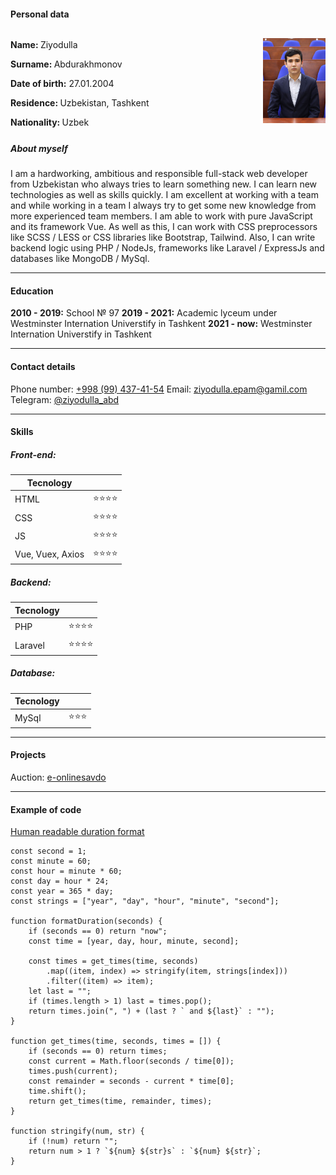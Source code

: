#### Personal data

<!-- Name: **Ziyodulla**
Surname: **Abdurakhmonov**
Date of birth: **27.01.2004** -->
<div style="display:flex;align-items:center;justify-content:space-between;">
    <div>
        <p style="margin-bottom: 5px"><b>Name: </b>Ziyodulla</p>
        <p style="margin-bottom: 5px"><b>Surname: </b>Abdurakhmonov</p>
        <p style="margin-bottom: 5px"><b>Date of birth:</b> 27.01.2004</p>
        <p style="margin-bottom: 5px"><b>Residence: </b>Uzbekistan, Tashkent</p>
        <p style="margin-bottom: 5px"><b>Nationality: </b>Uzbek</p>
    </div>
    <img alt="personal photo" src="./images/personal_photo.JPG" width="100px"/>
</div>

##### About myself
I am a hardworking, ambitious and responsible full-stack web developer from Uzbekistan who always tries to learn something new. I can learn new technologies as well as skills quickly. I am excellent at working with a team and while working in a team I always try to get some new knowledge from more experienced team members. I am able to work with pure JavaScript and its framework Vue. As well as this, I can work with CSS preprocessors like SCSS / LESS or CSS libraries like Bootstrap, Tailwind. Also, I can write backend logic using PHP / NodeJs, frameworks like Laravel / ExpressJs and databases like MongoDB / MySql.

***

#### Education

**2010 - 2019:** School № 97
**2019 - 2021:** Academic lyceum under Westminster Internation Universtify in Tashkent
**2021 - now:** Westminster Internation Universtify in Tashkent

***

#### Contact details

Phone number: [+998 (99) 437-41-54](tel:+998994374154)
Email: ziyodulla.epam@gamil.com
Telegram: [@ziyodulla_abd](https://telegram.me/ziyodulla_abd)

***

#### Skills

##### Front-end:
| Tecnology |  |
| --- | --- |
| HTML | :star::star::star::star: |
| CSS | :star::star::star::star: |
| JS | :star::star::star::star: |
| Vue, Vuex, Axios | :star::star::star::star: |

##### Backend:

| Tecnology |  |
| --- | --- |
| PHP | :star::star::star::star: |
| Laravel | :star::star::star::star: |

##### Database:

| Tecnology |  |
| --- | --- |
| MySql | :star::star::star: |

***

#### Projects
Auction: [e-onlinesavdo](https://e-onlinesavdo.uz/)

***

#### Example of code

[Human readable duration format](https://www.codewars.com/kata/52742f58faf5485cae000b9a)

```
const second = 1;
const minute = 60;
const hour = minute * 60;
const day = hour * 24;
const year = 365 * day;
const strings = ["year", "day", "hour", "minute", "second"];

function formatDuration(seconds) {
    if (seconds == 0) return "now";
    const time = [year, day, hour, minute, second];

    const times = get_times(time, seconds)
        .map((item, index) => stringify(item, strings[index]))
        .filter((item) => item);
    let last = "";
    if (times.length > 1) last = times.pop();
    return times.join(", ") + (last ? ` and ${last}` : "");
}

function get_times(time, seconds, times = []) {
    if (seconds == 0) return times;
    const current = Math.floor(seconds / time[0]);
    times.push(current);
    const remainder = seconds - current * time[0];
    time.shift();
    return get_times(time, remainder, times);
}

function stringify(num, str) {
    if (!num) return "";
    return num > 1 ? `${num} ${str}s` : `${num} ${str}`;
}
```
